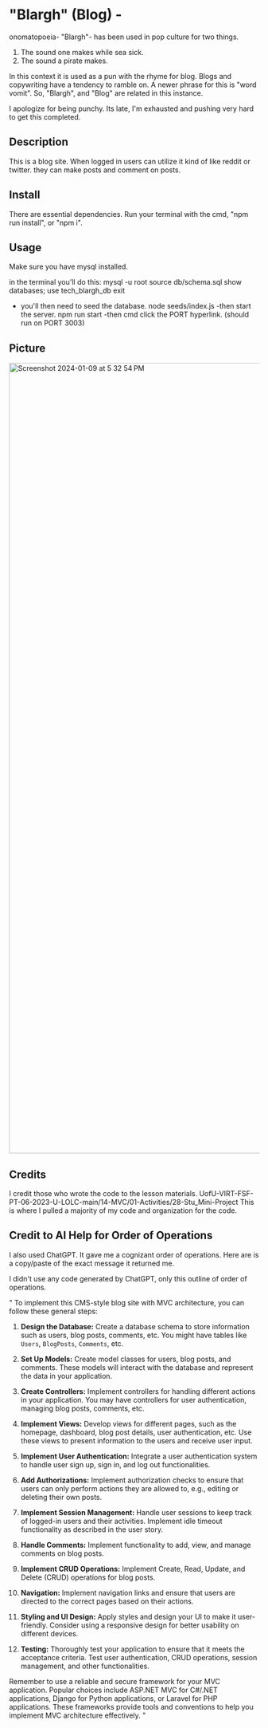 # "Blargh" (Blog) -
onomatopoeia- "Blargh"- has been used in pop culture for two things.
1. The sound one makes while sea sick. 
2. The sound a pirate makes. 

In this context it is used as a pun with the rhyme for blog. 
Blogs and copywriting have a tendency to ramble on. A newer phrase for this is "word vomit". So, "Blargh", and "Blog" are related in this instance. 

I apologize for being punchy. Its late, I'm exhausted and pushing very hard to get this completed. 

## Description
This is a blog site. When logged in users can utilize it kind of like reddit or twitter. they can make posts and comment on posts. 

## Install
There are essential dependencies. Run your terminal with the cmd, "npm run install", or "npm i".


## Usage
Make sure you have mysql installed.

in the terminal you'll do this:
mysql -u root
source db/schema.sql
show databases;
use tech_blargh_db
exit
- you'll then need to seed the database.
node seeds/index.js
-then start the server.
npm run start
-then cmd click the PORT hyperlink. (should run on PORT 3003)

## Picture
<img width="1586" alt="Screenshot 2024-01-09 at 5 32 54 PM" src="https://github.com/NikWhit/Blargh/assets/135679785/dbbfd75b-2121-4a2a-b796-eeeac43a4163">


## Credits
I credit those who wrote the code to the lesson materials. 
UofU-VIRT-FSF-PT-06-2023-U-LOLC-main/14-MVC/01-Activities/28-Stu_Mini-Project
    This is where I pulled a majority of my code and organization for the code. 


## Credit to AI Help for Order of Operations
I also used ChatGPT. It gave me a cognizant order of operations. Here are is a copy/paste of the exact message it returned me. 

I didn't use any code generated by ChatGPT, only this outline of order of operations. 
  
"
To implement this CMS-style blog site with MVC architecture, you can follow these general steps:

1. **Design the Database:**
   Create a database schema to store information such as users, blog posts, comments, etc. You might have tables like `Users`, `BlogPosts`, `Comments`, etc.

2. **Set Up Models:**
   Create model classes for users, blog posts, and comments. These models will interact with the database and represent the data in your application.

3. **Create Controllers:**
   Implement controllers for handling different actions in your application. You may have controllers for user authentication, managing blog posts, comments, etc.

4. **Implement Views:**
   Develop views for different pages, such as the homepage, dashboard, blog post details, user authentication, etc. Use these views to present information to the users and receive user input.

5. **Implement User Authentication:**
   Integrate a user authentication system to handle user sign up, sign in, and log out functionalities.

6. **Add Authorizations:**
   Implement authorization checks to ensure that users can only perform actions they are allowed to, e.g., editing or deleting their own posts.

7. **Implement Session Management:**
   Handle user sessions to keep track of logged-in users and their activities. Implement idle timeout functionality as described in the user story.

8. **Handle Comments:**
   Implement functionality to add, view, and manage comments on blog posts.

9. **Implement CRUD Operations:**
   Implement Create, Read, Update, and Delete (CRUD) operations for blog posts.

10. **Navigation:**
    Implement navigation links and ensure that users are directed to the correct pages based on their actions.

11. **Styling and UI Design:**
    Apply styles and design your UI to make it user-friendly. Consider using a responsive design for better usability on different devices.

12. **Testing:**
    Thoroughly test your application to ensure that it meets the acceptance criteria. Test user authentication, CRUD operations, session management, and other functionalities.

Remember to use a reliable and secure framework for your MVC application. Popular choices include ASP.NET MVC for C#/.NET applications, Django for Python applications, or Laravel for PHP applications. These frameworks provide tools and conventions to help you implement MVC architecture effectively.
"




